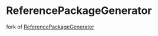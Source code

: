 # ReferencePackageGenerator

fork of [ReferencePackageGenerator](https://github.com/MonkeyModdingTroop/ReferencePackageGenerator)